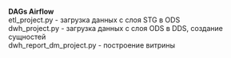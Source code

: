 <p>
<strong>DAGs Airflow</strong><br>
etl_project.py - загрузка данных с слоя STG в ODS<br>
dwh_project.py - загрузка данных с слоя ODS в DDS, создание сущностей<br>
dwh_report_dm_project.py - построение витрины<br>  
<br>
</p>
